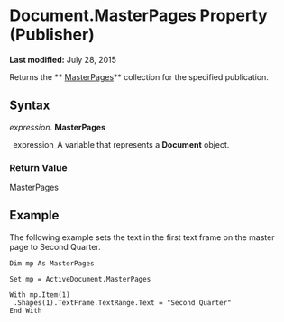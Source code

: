 
# Document.MasterPages Property (Publisher)

 **Last modified:** July 28, 2015

Returns the  ** [MasterPages](3a7e6021-cbe4-4700-018c-c91d2f7d908a.md)** collection for the specified publication.

## Syntax

 _expression_. **MasterPages**

 _expression_A variable that represents a  **Document** object.


### Return Value

MasterPages


## Example

The following example sets the text in the first text frame on the master page to Second Quarter.


```
Dim mp As MasterPages 
 
Set mp = ActiveDocument.MasterPages 
 
With mp.Item(1) 
 .Shapes(1).TextFrame.TextRange.Text = "Second Quarter" 
End With
```


